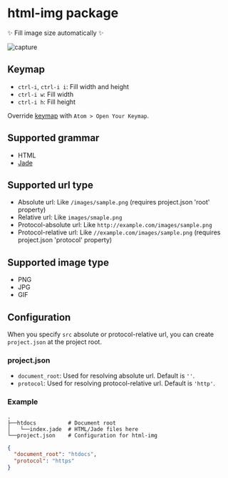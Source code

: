 # html-img package

:sparkles: Fill image size automatically :sparkles:

![capture](https://cloud.githubusercontent.com/assets/514164/3368247/cbc085a0-fb71-11e3-9e67-4288427a3861.gif)

## Keymap

- `ctrl-i`, `ctrl-i i`: Fill width and height
- `ctrl-i w`: Fill width
- `ctrl-i h`: Fill height

Override [keymap](https://github.com/minodisk/html-img/blob/master/keymaps/html-img.cson) with `Atom > Open Your Keymap`.

## Supported grammar

- HTML
- [Jade](http://jade-lang.com/)

## Supported url type

- Absolute url: Like `/images/sample.png` (requires project.json 'root' property)
- Relative url: Like `images/smaple.png`
- Protocol-absolute url: Like `http://example.com/images/sample.png`
- Protocol-relative url: Like `//example.com/images/sample.png` (requires project.json 'protocol' property)

## Supported image type

- PNG
- JPG
- GIF

## Configuration

When you specify `src` absolute or protocol-relative url, you can create `project.json` at the project root.

### project.json

- `document_root`: Used for resolving absolute url. Default is `''`.
- `protocol`: Used for resolving protocol-relative url. Default is `'http'`.

### Example

```
.
├──htdocs          # Document root
│   └──index.jade  # HTML/Jade files here
└──project.json    # Configuration for html-img
```

```json
{
  "document_root": "htdocs",
  "protocol": "https"
}
```
